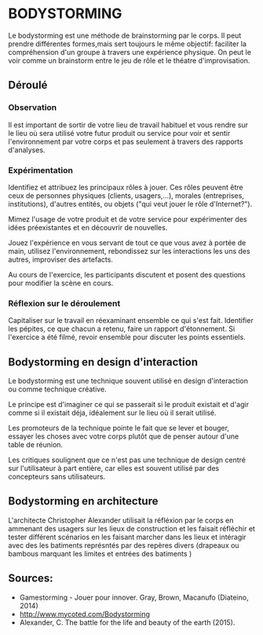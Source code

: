 # BODYSTORMING

Le bodystorming est une méthode de brainstorming par le corps. Il peut prendre différentes formes,mais sert toujours le même objectif: faciliter la compréhension d'un groupe à travers une expérience physique. On peut le voir comme un brainstorm entre le jeu de rôle et le théatre d'improvisation.

## Déroulé

### Observation

Il est important de sortir de votre lieu de travail habituel et vous rendre sur le lieu où sera utilisé votre futur produit ou service pour voir et sentir l'environnement par votre corps et pas seulement à travers des rapports d'analyses.

### Expérimentation

Identifiez et attribuez les principaux rôles à jouer. Ces rôles peuvent être ceux de personnes physiques (clients, usagers,...), morales (entreprises, institutions), d'autres entités, ou objets ("qui veut jouer le rôle d'Internet?").

Mimez l'usage de votre produit et de votre service pour expérimenter des idées préexistantes et en découvrir de nouvelles.

Jouez l'expérience en vous servant de tout ce que vous avez à portée de main, utilisez l'environnement, rebondissez sur les interactions les uns des autres, improviser des artefacts.

Au cours de l'exercice, les participants discutent et posent des questions pour modifier la scène en cours.
 
### Réflexion sur le déroulement

Capitaliser sur le travail en réexaminant ensemble ce qui s'est fait. Identifier les pépites, ce que chacun a retenu, faire un rapport d'étonnement. Si l'exercice a été filmé, revoir ensemble pour discuter les points essentiels.

## Bodystorming en design d'interaction

Le bodystorming est une technique souvent utilisé en design d'interaction ou comme technique créative.

Le principe est d'imaginer ce qui se passerait si le produit existait et d'agir comme si il existait déja, idéalement sur le lieu où il serait utilisé.

Les promoteurs de la technique pointe le fait que se lever et bouger, essayer les choses avec votre corps plutôt que de penser autour d'une table de réunion.

Les critiques soulignent que ce n'est pas une technique de design centré sur l'utilisateur à part entière, car elles est souvent utilisé par des concepteurs sans utilisateurs.

## Bodystorming en architecture

L'architecte Christopher Alexander utilisait la réfléxion par le corps en ammenant des usagers sur les lieux de construction et les faisait réfléchir et tester différent scénarios en les faisant marcher dans les lieux et intéragir avec des les batiments représntés par des repères divers (drapeaux ou bambous marquant les limites et entrées des batiments )

## Sources:

- Gamestorming - Jouer pour innover. Gray, Brown, Macanufo (Diateino, 2014)
- http://www.mycoted.com/Bodystorming
- Alexander, C. The battle for the life and beauty of the earth (2015).
